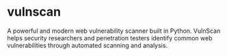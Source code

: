 # vulnscan
A powerful and modern web vulnerability scanner built in Python. VulnScan helps security researchers and penetration testers identify common web vulnerabilities through automated scanning and analysis.

